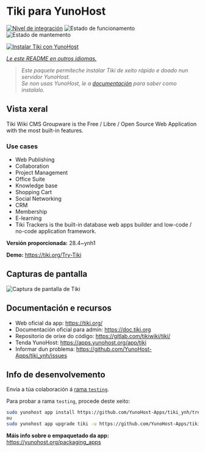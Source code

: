 <!--
NOTA: Este README foi creado automáticamente por <https://github.com/YunoHost/apps/tree/master/tools/readme_generator>
NON debe editarse manualmente.
-->

# Tiki para YunoHost

[![Nivel de integración](https://apps.yunohost.org/badge/integration/tiki)](https://ci-apps.yunohost.org/ci/apps/tiki/)
![Estado de funcionamento](https://apps.yunohost.org/badge/state/tiki)
![Estado de mantemento](https://apps.yunohost.org/badge/maintained/tiki)

[![Instalar Tiki con YunoHost](https://install-app.yunohost.org/install-with-yunohost.svg)](https://install-app.yunohost.org/?app=tiki)

*[Le este README en outros idiomas.](./ALL_README.md)*

> *Este paquete permíteche instalar Tiki de xeito rápido e doado nun servidor YunoHost.*  
> *Se non usas YunoHost, le a [documentación](https://yunohost.org/install) para saber como instalalo.*

## Vista xeral

Tiki Wiki CMS Groupware is the Free / Libre / Open Source Web Application with the most built-in features.

### Use cases

- Web Publishing
- Collaboration
- Project Management
- Office Suite
- Knowledge base
- Shopping Cart
- Social Networking
- CRM
- Membership
- E-learning
- Tiki Trackers is the built-in database web apps builder and low-code / no-code application framework.


**Versión proporcionada:** 28.4~ynh1

**Demo:** <https://tiki.org/Try-Tiki>

## Capturas de pantalla

![Captura de pantalla de Tiki](./doc/screenshots/Screenshot.png)

## Documentación e recursos

- Web oficial da app: <https://tiki.org/>
- Documentación oficial para admin: <https://doc.tiki.org>
- Repositorio de orixe do código: <https://gitlab.com/tikiwiki/tiki/>
- Tenda YunoHost: <https://apps.yunohost.org/app/tiki>
- Informar dun problema: <https://github.com/YunoHost-Apps/tiki_ynh/issues>

## Info de desenvolvemento

Envía a túa colaboración á [rama `testing`](https://github.com/YunoHost-Apps/tiki_ynh/tree/testing).

Para probar a rama `testing`, procede deste xeito:

```bash
sudo yunohost app install https://github.com/YunoHost-Apps/tiki_ynh/tree/testing --debug
ou
sudo yunohost app upgrade tiki -u https://github.com/YunoHost-Apps/tiki_ynh/tree/testing --debug
```

**Máis info sobre o empaquetado da app:** <https://yunohost.org/packaging_apps>
